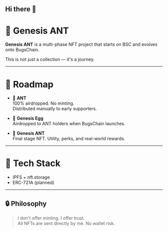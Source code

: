 ## Hi there 👋

# 👑 Genesis ANT

**Genesis ANT** is a multi-phase NFT project that starts on BSC and evolves onto BugsChain.

This is not just a collection — it's a journey.

---

# 🚀 Roadmap

- 🐜 **ANT**  
  100% airdropped. No minting.  
  Distributed manually to early supporters.

- 🥚 **Genesis Egg**  
  Airdropped to ANT holders when BugsChain launches.

- 👑 **Genesis ANT**  
  Final stage NFT. Utility, perks, and real-world rewards.

---

# 🧱 Tech Stack

- IPFS + nft.storage  
- ERC-721A (planned)  

---

## 🔒 Philosophy

> I don't offer minting. I offer trust.  
> All NFTs are sent directly by me. No wallet risk.

